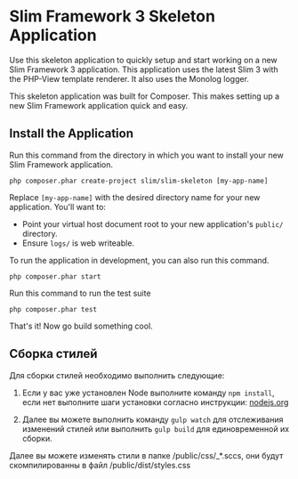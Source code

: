 # Slim Framework 3 Skeleton Application

Use this skeleton application to quickly setup and start working on a new Slim Framework 3 application. This application uses the latest Slim 3 with the PHP-View template renderer. It also uses the Monolog logger.

This skeleton application was built for Composer. This makes setting up a new Slim Framework application quick and easy.

## Install the Application

Run this command from the directory in which you want to install your new Slim Framework application.

    php composer.phar create-project slim/slim-skeleton [my-app-name]

Replace `[my-app-name]` with the desired directory name for your new application. You'll want to:

* Point your virtual host document root to your new application's `public/` directory.
* Ensure `logs/` is web writeable.

To run the application in development, you can also run this command. 

	php composer.phar start

Run this command to run the test suite

	php composer.phar test

That's it! Now go build something cool.


##  Сборка стилей

 Для сборки стилей необходимо выполнить следующие:

1. Если у вас уже установлен Node выполните команду `npm install`, если
нет выполните шаги установки согласно инструкции: [nodejs.org](https://nodejs.org/en/download/package-manager/)

2. Далее вы можете выполнить команду `gulp watch` для отслеживания изменений стилей или выполнить `gulp build` для единовременной их сборки.

Далее вы можете изменять стили в папке /public/css/_*.sccs, они будут скомпилированны в файл /public/dist/styles.css
